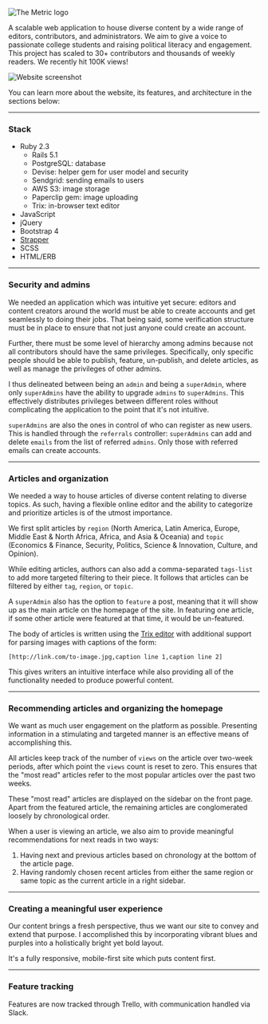 ![The Metric logo](https://s3-us-west-1.amazonaws.com/ccabo/metric-logo.png)

A scalable web application to house diverse content by a wide range of editors, contributors, and administrators. We aim to give a voice to passionate college students and raising political literacy and engagement. This project has scaled to 30+ contributors and thousands of weekly readers. We recently hit 100K views!

![Website screenshot](https://s3-us-west-1.amazonaws.com/ccabo/metric-screenshot.png)

You can learn more about the website, its features, and architecture in the sections below:

--------------------

### Stack

* Ruby 2.3
  * Rails 5.1
  * PostgreSQL: database
  * Devise: helper gem for user model and security
  * Sendgrid: sending emails to users
  * AWS S3: image storage
  * Paperclip gem: image uploading
  * Trix: in-browser text editor
* JavaScript
* jQuery
* Bootstrap 4
* [Strapper](https://github.com/ccabo1/strapper)
* SCSS
* HTML/ERB

--------------------

### Security and admins

We needed an application which was intuitive yet secure: editors and content creators around the world must be able to create accounts and get seamlessly to doing their jobs. That being said, some verification structure must be in place to ensure that not just anyone could create an account.

Further, there must be some level of hierarchy among admins because not all contributors should have the same privileges. Specifically, only specific people should be able to publish, feature, un-publish, and delete articles, as well as manage the privileges of other admins.

I thus delineated between being an `admin` and being a `superAdmin`, where only `superAdmins` have the ability to upgrade `admins` to `superAdmins`. This effectively distributes privileges between different roles without complicating the application to the point that it's not intuitive.

`superAdmins` are also the ones in control of who can register as new users. This is handled through the `referrals` controller: `superAdmins` can add and delete `emails` from the list of referred `admins`. Only those with referred emails can create accounts.

--------------------

### Articles and organization

We needed a way to house articles of diverse content relating to diverse topics. As such, having a flexible online editor and the ability to categorize and prioritize articles is of the utmost importance.

We first split articles by `region` (North America, Latin America, Europe, Middle East & North Africa, Africa, and Asia & Oceania) and `topic` (Economics & Finance, Security, Politics, Science & Innovation, Culture, and Opinion).

While editing articles, authors can also add a comma-separated `tags-list` to add more targeted filtering to their piece. It follows that articles can be filtered by either `tag`, `region`, or `topic`.

A `superAdmin` also has the option to `feature` a post, meaning that it will show up as the main article on the homepage of the site. In featuring one article, if some other article were featured at that time, it would be un-featured.

The body of articles is written using the [Trix editor](https://trix-editor.org/) with additional support for parsing images with captions of the form:
```
[http://link.com/to-image.jpg,caption line 1,caption line 2]
```
This gives writers an intuitive interface while also providing all of the functionality needed to produce powerful content.

--------------------

### Recommending articles and organizing the homepage

We want as much user engagement on the platform as possible. Presenting information in a stimulating and targeted manner is an effective means of accomplishing this.

All articles keep track of the number of `views` on the article over two-week periods, after which point the `views` count is reset to zero. This ensures that the "most read" articles refer to the most popular articles over the past two weeks.

These "most read" articles are displayed on the sidebar on the front page. Apart from the featured article, the remaining articles are conglomerated loosely by chronological order.

When a user is viewing an article, we also aim to provide meaningful recommendations for next reads in two ways:
1. Having next and previous articles based on chronology at the bottom of the article page.
2. Having randomly chosen recent articles from either the same region or same topic as the current article in a right sidebar.

--------------------

### Creating a meaningful user experience

Our content brings a fresh perspective, thus we want our site to convey and extend that purpose. I accomplished this by incorporating vibrant blues and purples into a holistically bright yet bold layout.

It's a fully responsive, mobile-first site which puts content first.

--------------------

### Feature tracking

Features are now tracked through Trello, with communication handled via Slack.
